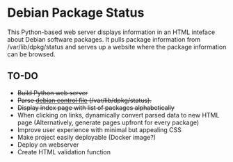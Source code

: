 # Debian Package Status

This Python-based web server displays information in an HTML inteface about 
Debian software packages.
It pulls package information from /var/lib/dpkg/status and serves up a 
website where the package information can be browsed.

## TO-DO

* <strike> Build Python web server </strike>
* <strike> Parse [debian control file](https://www.debian.org/doc/debian-policy/ch-controlfields.html) (/var/lib/dpkg/status). </strike>
* <strike> Display index page with list of packages alphabetically </strike>
* When clicking on links, dynamically convert parsed data to new HTML page (Alternatively, generate pages upfront for every package)
* Improve user experience with minimal but appealing CSS
* Make project easily deployable (Docker image?)
* Deploy on webserver
* Create HTML validation function